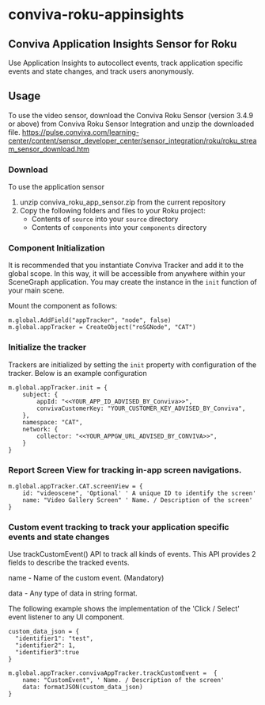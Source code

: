 # conviva-roku-appinsights
## Conviva Application Insights Sensor for Roku
Use Application Insights to autocollect events, track application specific events and state changes, and track users anonymously.

## Usage
To use the video sensor, download the Conviva Roku Sensor (version 3.4.9 or above) from Conviva Roku Sensor Integration and unzip the downloaded file.
https://pulse.conviva.com/learning-center/content/sensor_developer_center/sensor_integration/roku/roku_stream_sensor_download.htm

### Download
To use the application sensor
1. unzip conviva_roku_app_sensor.zip from the current repository
2. Copy the following folders and files to your Roku project:
    - Contents of `source` into your `source` directory
    - Contents of `components` into your `components` directory


### Component Initialization

It is recommended that you instantiate Conviva Tracker and add it to the global scope. In this way, it will be accessible from anywhere within your SceneGraph application.
You may create the instance in the `init` function of your main scene.

Mount the component as follows:

```brs
m.global.AddField("appTracker", "node", false)
m.global.appTracker = CreateObject("roSGNode", "CAT")
```
### Initialize the tracker
Trackers are initialized by setting the `init` property with configuration of the tracker. Below is an example configuration

```brs
m.global.appTracker.init = {
    subject: {
        appId: "<<YOUR_APP_ID_ADVISED_BY_Conviva>>",
        convivaCustomerKey: "YOUR_CUSTOMER_KEY_ADVISED_BY_Conviva",
    },
    namespace: "CAT",
    network: {
        collector: "<<YOUR_APPGW_URL_ADVISED_BY_CONVIVA>>",
    }
}
```

### Report Screen View for tracking in-app screen navigations.
```brs
m.global.appTracker.CAT.screenView = {
    id: "videoscene", 'Optional' ' A unique ID to identify the screen'
    name: "Video Gallery Screen" ' Name. / Description of the screen'
}
```

### Custom event tracking to track your application specific events and state changes
Use trackCustomEvent() API to track all kinds of events. This API provides 2 fields to describe the tracked events.

name - Name of the custom event. (Mandatory)

data - Any type of data in string format.

The following example shows the implementation of the 'Click / Select' event listener to any UI component.
```brs
custom_data_json = {
  "identifier1": "test",
  "identifier2": 1,
  "identifier3":true
}

m.global.appTracker.convivaAppTracker.trackCustomEvent =  {
    name: "CustomEvent", ' Name. / Description of the screen'
    data: formatJSON(custom_data_json)
}
```
